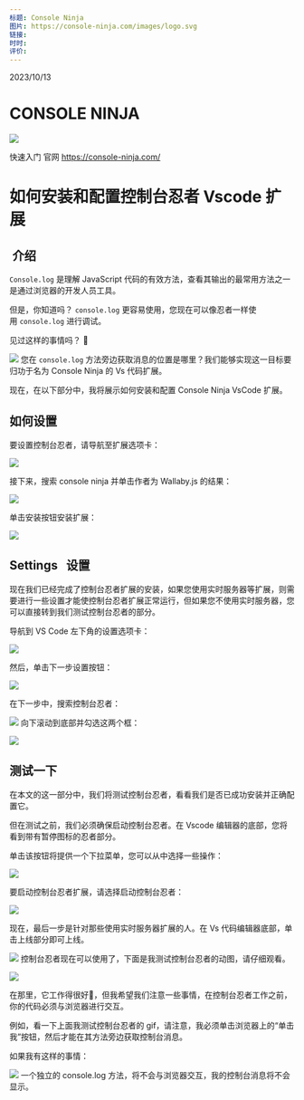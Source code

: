 ```yaml
---
标题: Console Ninja
图片: https://console-ninja.com/images/logo.svg
链接: 
时时: 
评价:
---
```


2023/10/13
# CONSOLE NINJA
![](Pasted%20image%2020231013100027.png)

快速入门
官网
https://console-ninja.com/

# 如何安装和配置控制台忍者 Vscode 扩展

##  介绍
`Console.log` 是理解 JavaScript 代码的有效方法，查看其输出的最常用方法之一是通过浏览器的开发人员工具。

但是，你知道吗？ `console.log` 更容易使用，您现在可以像忍者一样使用 `console.log` 进行调试。

见过这样的事情吗？ 👀

[![](https://res.cloudinary.com/practicaldev/image/fetch/s--XEAapg6I--/c_limit%2Cf_auto%2Cfl_progressive%2Cq_auto%2Cw_880/https://cdn.hashnode.com/res/hashnode/image/upload/v1672767828782/41421005-43b5-4c16-b00f-1ead89d7e7d6.png)](https://res.cloudinary.com/practicaldev/image/fetch/s--XEAapg6I--/c_limit%2Cf_auto%2Cfl_progressive%2Cq_auto%2Cw_880/https://cdn.hashnode.com/res/hashnode/image/upload/v1672767828782/41421005-43b5-4c16-b00f-1ead89d7e7d6.png)
您在 `console.log` 方法旁边获取消息的位置是哪里？我们能够实现这一目标要归功于名为 Console Ninja 的 Vs 代码扩展。

现在，在以下部分中，我将展示如何安装和配置 Console Ninja VsCode 扩展。
## 如何设置

要设置控制台忍者，请导航至扩展选项卡：

[![](https://res.cloudinary.com/practicaldev/image/fetch/s--kjFldFOy--/c_limit%2Cf_auto%2Cfl_progressive%2Cq_auto%2Cw_880/https://cdn.hashnode.com/res/hashnode/image/upload/v1672770904730/2e947f2b-0a2b-4d4c-be36-293f60b9aaed.png)](https://res.cloudinary.com/practicaldev/image/fetch/s--kjFldFOy--/c_limit%2Cf_auto%2Cfl_progressive%2Cq_auto%2Cw_880/https://cdn.hashnode.com/res/hashnode/image/upload/v1672770904730/2e947f2b-0a2b-4d4c-be36-293f60b9aaed.png)


接下来，搜索 console ninja 并单击作者为 Wallaby.js 的结果：

[![](https://res.cloudinary.com/practicaldev/image/fetch/s--0FCbYoUg--/c_limit%2Cf_auto%2Cfl_progressive%2Cq_auto%2Cw_880/https://cdn.hashnode.com/res/hashnode/image/upload/v1672774268139/127a98a6-9fdd-4795-9644-158193b98e5e.png)](https://res.cloudinary.com/practicaldev/image/fetch/s--0FCbYoUg--/c_limit%2Cf_auto%2Cfl_progressive%2Cq_auto%2Cw_880/https://cdn.hashnode.com/res/hashnode/image/upload/v1672774268139/127a98a6-9fdd-4795-9644-158193b98e5e.png)

单击安装按钮安装扩展：

[![](https://res.cloudinary.com/practicaldev/image/fetch/s--tbo4doKU--/c_limit%2Cf_auto%2Cfl_progressive%2Cq_auto%2Cw_880/https://cdn.hashnode.com/res/hashnode/image/upload/v1672774981782/b3eeda71-faef-46b9-9d19-fc3e07f70fd5.png)](https://res.cloudinary.com/practicaldev/image/fetch/s--tbo4doKU--/c_limit%2Cf_auto%2Cfl_progressive%2Cq_auto%2Cw_880/https://cdn.hashnode.com/res/hashnode/image/upload/v1672774981782/b3eeda71-faef-46b9-9d19-fc3e07f70fd5.png)

## [](https://dev.to/reuben09/how-to-install-and-configure-the-console-ninja-vscode-extension-le8#settings)Settings   设置

现在我们已经完成了控制台忍者扩展的安装，如果您使用实时服务器等扩展，则需要进行一些设置才能使控制台忍者扩展正常运行，但如果您不使用实时服务器，您可以直接转到我们测试控制台忍者的部分。

导航到 VS Code 左下角的设置选项卡：

[![](https://res.cloudinary.com/practicaldev/image/fetch/s--dPCxITKy--/c_limit%2Cf_auto%2Cfl_progressive%2Cq_auto%2Cw_880/https://cdn.hashnode.com/res/hashnode/image/upload/v1672833757244/fa936f17-5d5c-48e0-bc3e-f63c6cb9bcfc.png)](https://res.cloudinary.com/practicaldev/image/fetch/s--dPCxITKy--/c_limit%2Cf_auto%2Cfl_progressive%2Cq_auto%2Cw_880/https://cdn.hashnode.com/res/hashnode/image/upload/v1672833757244/fa936f17-5d5c-48e0-bc3e-f63c6cb9bcfc.png)

然后，单击下一步设置按钮：

[![](https://res.cloudinary.com/practicaldev/image/fetch/s--meG7WELl--/c_limit%2Cf_auto%2Cfl_progressive%2Cq_auto%2Cw_880/https://cdn.hashnode.com/res/hashnode/image/upload/v1673032064765/4b97e0e1-5614-4989-8667-0f7d8621bc03.png)](https://res.cloudinary.com/practicaldev/image/fetch/s--meG7WELl--/c_limit%2Cf_auto%2Cfl_progressive%2Cq_auto%2Cw_880/https://cdn.hashnode.com/res/hashnode/image/upload/v1673032064765/4b97e0e1-5614-4989-8667-0f7d8621bc03.png)

在下一步中，搜索控制台忍者：

[![](https://res.cloudinary.com/practicaldev/image/fetch/s--5R5ccbFC--/c_limit%2Cf_auto%2Cfl_progressive%2Cq_auto%2Cw_880/https://cdn.hashnode.com/res/hashnode/image/upload/v1673088730930/2ef9d579-6c08-4772-bf6f-f5ec1e964ce4.png)](https://res.cloudinary.com/practicaldev/image/fetch/s--5R5ccbFC--/c_limit%2Cf_auto%2Cfl_progressive%2Cq_auto%2Cw_880/https://cdn.hashnode.com/res/hashnode/image/upload/v1673088730930/2ef9d579-6c08-4772-bf6f-f5ec1e964ce4.png)
向下滚动到底部并勾选这两个框：

[![](https://res.cloudinary.com/practicaldev/image/fetch/s--qyFRE4Sw--/c_limit%2Cf_auto%2Cfl_progressive%2Cq_auto%2Cw_880/https://cdn.hashnode.com/res/hashnode/image/upload/v1673089820088/06e816ff-16fe-4623-b843-1fdddf602958.png)](https://res.cloudinary.com/practicaldev/image/fetch/s--qyFRE4Sw--/c_limit%2Cf_auto%2Cfl_progressive%2Cq_auto%2Cw_880/https://cdn.hashnode.com/res/hashnode/image/upload/v1673089820088/06e816ff-16fe-4623-b843-1fdddf602958.png)

## [](https://dev.to/reuben09/how-to-install-and-configure-the-console-ninja-vscode-extension-le8#test-it-out)测试一下

在本文的这一部分中，我们将测试控制台忍者，看看我们是否已成功安装并正确配置它。

但在测试之前，我们必须确保启动控制台忍者。在 Vscode 编辑器的底部，您将看到带有暂停图标的忍者部分。

单击该按钮将提供一个下拉菜单，您可以从中选择一些操作：

[![](https://res.cloudinary.com/practicaldev/image/fetch/s--gftSSqad--/c_limit%2Cf_auto%2Cfl_progressive%2Cq_auto%2Cw_880/https://cdn.hashnode.com/res/hashnode/image/upload/v1673090062094/7daa40de-9d7c-4b7e-90bc-4709ec0322d0.png)](https://res.cloudinary.com/practicaldev/image/fetch/s--gftSSqad--/c_limit%2Cf_auto%2Cfl_progressive%2Cq_auto%2Cw_880/https://cdn.hashnode.com/res/hashnode/image/upload/v1673090062094/7daa40de-9d7c-4b7e-90bc-4709ec0322d0.png)

要启动控制台忍者扩展，请选择启动控制台忍者：

[![](https://res.cloudinary.com/practicaldev/image/fetch/s--IaON4K-Q--/c_limit%2Cf_auto%2Cfl_progressive%2Cq_auto%2Cw_880/https://cdn.hashnode.com/res/hashnode/image/upload/v1673058507834/a8753c42-8b58-465b-b51a-d5ba2eb657b9.png)](https://res.cloudinary.com/practicaldev/image/fetch/s--IaON4K-Q--/c_limit%2Cf_auto%2Cfl_progressive%2Cq_auto%2Cw_880/https://cdn.hashnode.com/res/hashnode/image/upload/v1673058507834/a8753c42-8b58-465b-b51a-d5ba2eb657b9.png)

现在，最后一步是针对那些使用实时服务器扩展的人。在 Vs 代码编辑器底部，单击上线部分即可上线。

[![](https://res.cloudinary.com/practicaldev/image/fetch/s--PWx382Dh--/c_limit%2Cf_auto%2Cfl_progressive%2Cq_auto%2Cw_880/https://cdn.hashnode.com/res/hashnode/image/upload/v1673058841988/57640146-722c-42f1-b9b5-73dde9b9c357.png)](https://res.cloudinary.com/practicaldev/image/fetch/s--PWx382Dh--/c_limit%2Cf_auto%2Cfl_progressive%2Cq_auto%2Cw_880/https://cdn.hashnode.com/res/hashnode/image/upload/v1673058841988/57640146-722c-42f1-b9b5-73dde9b9c357.png)
控制台忍者现在可以使用了，下面是我测试控制台忍者的动图，请仔细观看。

![](https://res.cloudinary.com/practicaldev/image/fetch/s--Pxy-Lxja--/c_limit%2Cf_auto%2Cfl_progressive%2Cq_66%2Cw_880/https://cdn.hashnode.com/res/hashnode/image/upload/v1673062196357/41e093d6-d92d-417f-8fd2-907990331d8f.gif)

在那里，它工作得很好🎉，但我希望我们注意一些事情，在控制台忍者工作之前，你的代码必须与浏览器进行交互。

例如，看一下上面我测试控制台忍者的 gif，请注意，我必须单击浏览器上的“单击我”按钮，然后才能在其方法旁边获取控制台消息。

如果我有这样的事情：

[![](https://res.cloudinary.com/practicaldev/image/fetch/s--yVQxAdfN--/c_limit%2Cf_auto%2Cfl_progressive%2Cq_auto%2Cw_880/https://cdn.hashnode.com/res/hashnode/image/upload/v1673136812461/a0fe463f-6ca7-45c2-8fc0-18ec54ca8791.png)](https://res.cloudinary.com/practicaldev/image/fetch/s--yVQxAdfN--/c_limit%2Cf_auto%2Cfl_progressive%2Cq_auto%2Cw_880/https://cdn.hashnode.com/res/hashnode/image/upload/v1673136812461/a0fe463f-6ca7-45c2-8fc0-18ec54ca8791.png)
一个独立的 console.log 方法，将不会与浏览器交互，我的控制台消息将不会显示。